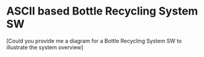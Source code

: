 # ASCII based Bottle Recycling System SW

[Could you provide me a diagram for a Bottle Recycling System SW to illustrate the system overview]
